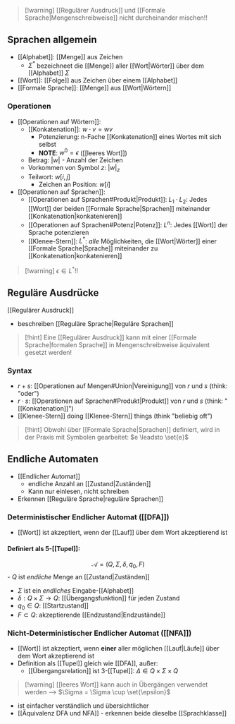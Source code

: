 > [!warning] [[Regulärer Ausdruck]] und [[Formale Sprache|Mengenschreibweise]] nicht durcheinander mischen!!


## Sprachen allgemein
- [[Alphabet]]: [[Menge]] aus Zeichen
	-  $\Sigma^{*}$ bezeichneet die [[Menge]] aller [[Wort|Wörter]] über dem [[Alphabet]] $\Sigma$
- [[Wort]]: [[Folge]] aus Zeichen über einem [[Alphabet]]
- [[Formale Sprache]]: [[Menge]] aus [[Wort|Wörtern]]
### Operationen
- [[Operationen auf Wörtern]]:
	- [[Konkatenation]]: $w\cdot v = wv$
		- Potenzierung: n-Fache [[Konkatenation]] eines Wortes mit sich selbst
		- **NOTE**: $w^{0} = \epsilon$ ([[leeres Wort]])
	- Betrag: $|w|$ - Anzahl der Zeichen
	- Vorkommen von Symbol $z$: $|w|_{z}$
	- Teilwort: $w[i, j]$
		- Zeichen an Position: $w[i]$
- [[Operationen auf Sprachen]]:
	- [[Operationen auf Sprachen#Produkt|Produkt]]: $L_{1} \cdot L_{2}$: Jedes [[Wort]] der beiden [[Formale Sprache|Sprachen]] miteinander [[Konkatenation|konkatenieren]]
	- [[Operationen auf Sprachen#Potenz|Potenz]]: $L^{n}$: Jedes [[Wort]] der Sprache potenzieren
	- [[Klenee-Stern]]: $L^{*}$: _alle_ Möglichkeiten, die [[Wort|Wörter]] einer [[Formale Sprache|Sprache]] miteinander zu [[Konkatenation|konkatenieren]]

> [!warning] $\epsilon \in L^{*}$!!

## Reguläre Ausdrücke
[[Regulärer Ausdruck]]
- beschreiben [[Reguläre Sprache|Reguläre Sprachen]]

> [!hint] Eine [[Regulärer Ausdruck]] kann mit einer [[Formale Sprache|formalen Sprache]] in Mengenschreibweise äquivalent gesetzt werden!

### Syntax
- $r + s$: [[Operationen auf Mengen#Union|Vereinigung]] von $r$ und $s$ (think: "oder")
- $r \cdot s$: [[Operationen auf Sprachen#Produkt|Produkt]] von $r$ und $s$ (think: "[[Konkatenation]]")
- [[Klenee-Stern]] doing [[Klenee-Stern]] things (think "beliebig oft")

> [!hint] Obwohl über [[Formale Sprache|Sprachen]] definiert, wird in der Praxis mit Symbolen gearbeitet: $e \leadsto \set{e}$ 

## Endliche Automaten
- [[Endlicher Automat]]
	- endliche Anzahl an [[Zustand|Zuständen]]
	- Kann nur einlesen, nicht schreiben
- Erkennen [[Reguläre Sprache|reguläre Sprachen]]
### Deterministischer Endlicher Automat ([[DFA]])
- [[Wort]] ist akzeptiert, wenn der [[Lauf]] über dem Wort akzeptierend ist
#### Definiert als 5-[[Tupel]]:
$$\mathcal{A} = (Q, \Sigma, \delta, q_{0}, F)$$-  $Q$ ist _endliche_ Menge an [[Zustand|Zuständen]]
- $\Sigma$ ist ein _endliches_ Eingabe-[[Alphabet]]
- $\delta: Q \times \Sigma \rightarrow Q$: [[Übergangsfunktion]] für jeden Zustand
- $q_{0}\in Q$: [[Startzustand]]
- $F \subset Q$: akzeptierende [[Endzustand|Endzustände]]

### Nicht-Deterministischer Endlicher Automat ([[NFA]])
- [[Wort]] ist akzeptiert, wenn **einer** aller möglichen [[Lauf|Läufe]] über dem Wort akzeptierend ist
- Definition als [[Tupel]] gleich wie [[DFA]], außer:
	- [[Übergangsrelation]] ist 3-[[Tupel]]: $\Delta \in Q \times \Sigma \times Q$ 
> [!warning] [[leeres Wort]] kann auch in Übergängen verwendet werden --> $\Sigma = \Sigma \cup \set{\epsilon}$ 

- ist einfacher verständlich und übersichtlicher
- [[Äquivalenz DFA und NFA]] - erkennen beide dieselbe [[Sprachklasse]]